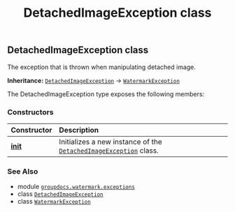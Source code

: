 ﻿---
title: DetachedImageException class
second_title: GroupDocs.Watermark for Python via .NET API References
description: 
type: docs
url: /python-net/groupdocs.watermark.exceptions/detachedimageexception/
is_root: false
weight: 10
---

## DetachedImageException class

The exception that is thrown when manipulating detached image.



**Inheritance:** [`DetachedImageException`](/watermark/python-net/groupdocs.watermark.exceptions/detachedimageexception) → 
[`WatermarkException`](/watermark/python-net/groupdocs.watermark.exceptions/watermarkexception)



The DetachedImageException type exposes the following members:

### Constructors
| Constructor | Description |
| :- | :- |
| [__init__](/watermark/python-net/groupdocs.watermark.exceptions/detachedimageexception/__init__/#) | Initializes a new instance of the [`DetachedImageException`](/watermark/python-net/groupdocs.watermark.exceptions/detachedimageexception) class. |



### See Also
* module [`groupdocs.watermark.exceptions`](..)
* class [`DetachedImageException`](/watermark/python-net/groupdocs.watermark.exceptions/detachedimageexception)
* class [`WatermarkException`](/watermark/python-net/groupdocs.watermark.exceptions/watermarkexception)
